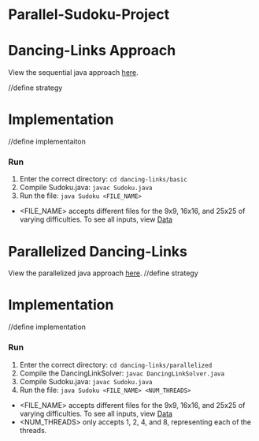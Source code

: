 # Parallel-Sudoku-Project
# Dancing-Links Approach
View the sequential java approach [here](https://github.com/johnmichael-kane/Parallelized-Sudoku-Solvers/tree/main/dancing-links/basic).

//define strategy

# Implementation
//define implementaiton

### Run 
1. Enter the correct directory: `cd dancing-links/basic`
2. Compile Sudoku.java: `javac Sudoku.java`
3. Run the file: `java Sudoku <FILE_NAME>`
- <FILE_NAME> accepts different files for the 9x9, 16x16, and 25x25 of varying difficulties. To see all inputs, view [Data](https://github.com/johnmichael-kane/Parallelized-Sudoku-Solvers/tree/main/data)

# Parallelized Dancing-Links
View the parallelized java approach [here](https://github.com/johnmichael-kane/Parallelized-Sudoku-Solvers/tree/main/dancing-links/parallelized).
//define strategy

# Implementation
//define implementation
### Run
1. Enter the correct directory: `cd dancing-links/parallelized`
2. Compile the DancingLinkSolver: `javac DancingLinkSolver.java`
3. Compile Sudoku.java: `javac Sudoku.java`
4. Run the file: `java Sudoku <FILE_NAME> <NUM_THREADS>`
- <FILE_NAME> accepts different files for the 9x9, 16x16, and 25x25 of varying difficulties. To see all inputs, view [Data](https://github.com/johnmichael-kane/Parallelized-Sudoku-Solvers/tree/main/data)
- <NUM_THREADS> only accepts 1, 2, 4, and 8, representing each of the threads.
